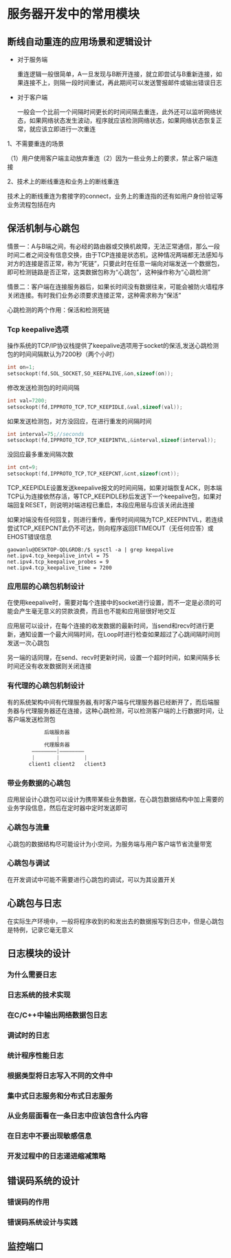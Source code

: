 # 服务器开发中的常用模块

## 断线自动重连的应用场景和逻辑设计

* 对于服务端
    
    重连逻辑一般很简单，A一旦发现与B断开连接，就立即尝试与B重新连接，如果连接不上，则隔一段时间重试，再此期间可以发送警报邮件或输出错误日志

* 对于客户端

    一般会一个比前一个间隔时间更长的时间间隔去重连，此外还可以监听网络状态，如果网络状态发生波动，程序就应该检测网络状态，如果网络状态恢复正常，就应该立即进行一次重连

1、不需要重连的场景

（1）用户使用客户端主动放弃重连（2）因为一些业务上的要求，禁止客户端连接

2、技术上的断线重连和业务上的断线重连

技术上的断线重连为套接字的connect，业务上的重连指的还有如用户身份验证等业务流程包括在内

## 保活机制与心跳包

情景一：A与B端之间，有必经的路由器或交换机故障，无法正常通信，那么一段时间二者之间没有信息交换，由于TCP连接是状态机，这种情况两端都无法感知与对方的连接是否正常，称为“死链”，只要此时在任意一端向对端发送一个数据包，即可检测链路是否正常，这类数据包称为“心跳包”，这种操作称为“心跳检测”

情景二：客户端在连接服务器后，如果长时间没有数据往来，可能会被防火墙程序关闭连接。有时我们业务必须要求连接正常，这种需求称为“保活”

心跳检测的两个作用：保活和检测死链

### Tcp keepalive选项

操作系统的TCP/IP协议栈提供了keepalive选项用于socket的保活,发送心跳检测包的时间间隔默认为7200秒（两个小时）

```cpp
int on=1;
setsockopt(fd,SOL_SOCKET,SO_KEEPALIVE,&on,sizeof(on));
```

修改发送检测包的时间间隔

```cpp
int val=7200;
setsockopt(fd,IPPROTO_TCP,TCP_KEEPIDLE,&val,sizeof(val));
```

如果发送检测包，对方没回应，在进行重发的间隔时间

```cpp
int interval=75;//seconds
setsockopt(fd,IPPROTO_TCP,TCP_KEEPINTVL,&interval,sizeof(interval));
```

没回应最多重发间隔次数

```cpp
int cnt=9;
setsockopt(fd,IPPROTO_TCP,TCP_KEEPCNT,&cnt,sizeof(cnt));
```

TCP_KEEPIDLE设置发送keepalive报文的时间间隔，如果对端恢复ACK，则本端TCP认为连接依然存活，等TCP_KEEPIDLE秒后发送下一个keepalive包，如果对端回复RESET，则说明对端进程已重启，本段应用层与应该关闭此连接

如果对端没有任何回复，则进行重传，重传时间间隔为TCP_KEEPINTVL，若连续尝试TCP_KEEPCNT此仍不可达，则向程序返回ETIMEOUT（无任何应答）或EHOST错误信息

```shell
gaowanlu@DESKTOP-QDLGRDB:/$ sysctl -a | grep keepalive
net.ipv4.tcp_keepalive_intvl = 75
net.ipv4.tcp_keepalive_probes = 9
net.ipv4.tcp_keepalive_time = 7200
```

### 应用层的心跳包机制设计

在使用keepalive时，需要对每个连接中的socket进行设置，而不一定是必须的可能会产生毫无意义的贷款浪费，而且也不能和应用层很好地交互

应用层可以设计，在每个连接的收发数据的最新时间，当send和recv时进行更新，通知设置一个最大间隔时间，在Loop时进行检查如果超过了心跳间隔时间则发送一次心跳包

另一端的话同理，在send、recv时更新时间，设置一个超时时间，如果间隔多长时间还没有收发数据则关闭连接

### 有代理的心跳包机制设计

有的系统架构中间有代理服务器,有时客户端与代理服务器已经断开了，而后端服务器与代理服务器还在连接，这种心跳检测，可以检测客户端的上行数据时间，让客户端发送检测包

```cpp
            后端服务器
                |
            代理服务器
        ————————|————————
        |       |        |
       client1 client2   client3
```

### 带业务数据的心跳包

应用层设计心跳包可以设计为携带某些业务数据，在心跳包数据结构中加上需要的业务字段信息，然后在定时器中定时发送即可

### 心跳包与流量

心跳包的数据结构尽可能设计为小空间，为服务端与用户客户端节省流量带宽

### 心跳包与调试

在开发调试中可能不需要进行心跳包的调试，可以为其设置开关

## 心跳包与日志

在实际生产环境中，一般将程序收到的和发出去的数据报写到日志中，但是心跳包是特例，记录它毫无意义

## 日志模块的设计

### 为什么需要日志

### 日志系统的技术实现

### 在C/C++中输出网络数据包日志

### 调试时的日志

### 统计程序性能日志

### 根据类型将日志写入不同的文件中

### 集中式日志服务和分布式日志服务

### 从业务层面看在一条日志中应该包含什么内容

### 在日志中不要出现敏感信息

### 开发过程中的日志递进缩减策略

## 错误码系统的设计

### 错误码的作用

### 错误码系统设计与实践

## 监控端口
